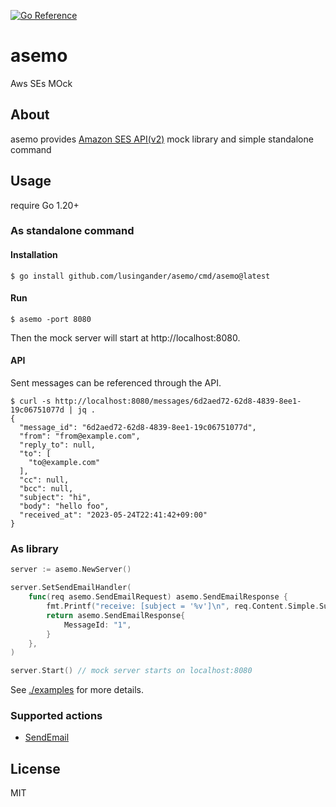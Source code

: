 [![Go Reference](https://pkg.go.dev/badge/github.com/lusingander/asemo.svg)](https://pkg.go.dev/github.com/lusingander/asemo)

# asemo

Aws SEs MOck

## About

asemo provides [Amazon SES API(v2)](https://docs.aws.amazon.com/ses/latest/APIReference-V2/Welcome.html) mock library and simple standalone command

## Usage

require Go 1.20+

### As standalone command

#### Installation

`$ go install github.com/lusingander/asemo/cmd/asemo@latest`

#### Run

`$ asemo -port 8080`

Then the mock server will start at http://localhost:8080.

#### API

Sent messages can be referenced through the API.

```
$ curl -s http://localhost:8080/messages/6d2aed72-62d8-4839-8ee1-19c06751077d | jq .
{
  "message_id": "6d2aed72-62d8-4839-8ee1-19c06751077d",
  "from": "from@example.com",
  "reply_to": null,
  "to": [
    "to@example.com"
  ],
  "cc": null,
  "bcc": null,
  "subject": "hi",
  "body": "hello foo",
  "received_at": "2023-05-24T22:41:42+09:00"
}
```

### As library

```go
server := asemo.NewServer()

server.SetSendEmailHandler(
	func(req asemo.SendEmailRequest) asemo.SendEmailResponse {
		fmt.Printf("receive: [subject = '%v']\n", req.Content.Simple.Subject.Data)
		return asemo.SendEmailResponse{
			MessageId: "1",
		}
	},
)

server.Start() // mock server starts on localhost:8080
```

See [./examples](./examples) for more details.

### Supported actions

- [SendEmail](https://docs.aws.amazon.com/ses/latest/APIReference-V2/API_SendEmail.html)

## License

MIT
